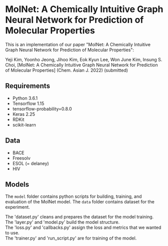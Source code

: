 # MolNet: A Chemically Intuitive Graph Neural Network for Prediction of Molecular Properties
This is an implementation of our paper "MolNet: A Chemically Intuitive Graph Neural Network for Prediction of Molecular Properties":

Yeji Kim, Yoonho Jeong, Jihoo Kim, Eok Kyun Lee, Won June Kim, Insung S. Choi, [MolNet: A Chemically Intuitive Graph Neural Network for Prediction of Molecular Properties] (Chem. Asian J. 2022) (submitted)


## Requirements

* Python 3.6.1
* Tensorflow 1.15
* tensorflow-probability=0.8.0
* Keras 2.25
* RDKit
* scikit-learn

## Data

* BACE
* Freesolv
* ESOL (= delaney)
* HIV

## Models

The `model` folder contains python scripts for building, training, and evaluation of the MolNet model.
The `data` folder contains dataset for the experiment.  

The 'dataset.py' cleans and prepares the dataset for the model training.  
The 'layer.py' and 'model.py' build the model structure.  
The 'loss.py' and 'callbacks.py' assign the loss and metrics that we wanted to use.  
The 'trainer.py' and 'run_script.py' are for training of the model.  
